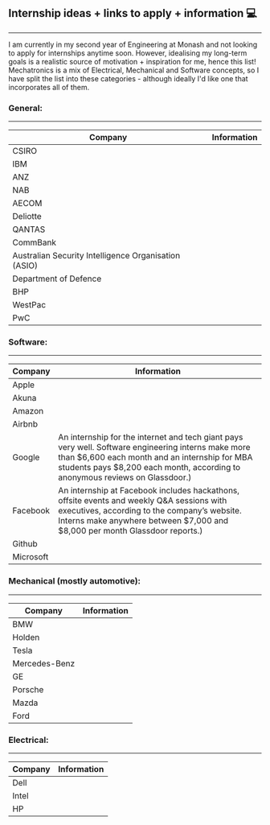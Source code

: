 ## Internship ideas + links to apply + information 💻
___
I am currently in my second year of Engineering at Monash and not looking to apply for internships anytime soon. 
However, idealising my long-term goals is a realistic source of motivation + inspiration for me, hence this list!
Mechatronics is a mix of Electrical, Mechanical and Software concepts, so I have split the list into these categories - although ideally I'd like one that incorporates all of them. 

### General:
___
Company | Information
--- | --
CSIRO |
IBM |
ANZ |
NAB |
AECOM |
Deliotte |
QANTAS |
CommBank |
Australian Security Intelligence Organisation (ASIO) |
Department of Defence |
BHP |
WestPac |
PwC |



### Software: 
___
Company | Information
--- | ---
Apple | 
Akuna |
Amazon |
Airbnb |
Google | An internship for the internet and tech giant pays very well. Software engineering interns make more than $6,600 each month and an internship for MBA students pays $8,200 each month, according to anonymous reviews on Glassdoor.)
Facebook | An internship at Facebook includes hackathons, offsite events and weekly Q&A sessions with executives, according to the company’s website. Interns make anywhere between $7,000 and $8,000 per month Glassdoor reports.)
Github |
Microsoft |




### Mechanical (mostly automotive):
___
Company | Information
--- | ---
BMW |
Holden |
Tesla |
Mercedes-Benz |
GE | 
Porsche |
Mazda |
Ford |


### Electrical:
___
Company | Information
--- | ---
Dell |
Intel |
HP |
